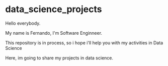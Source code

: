 # data_science_projects
Hello everybody.

My name is Fernando, I'm Software Enginneer.

This repository is in process, so i hope i'll help you with my activities in Data Science

Here, im going to share my projects in data science.
